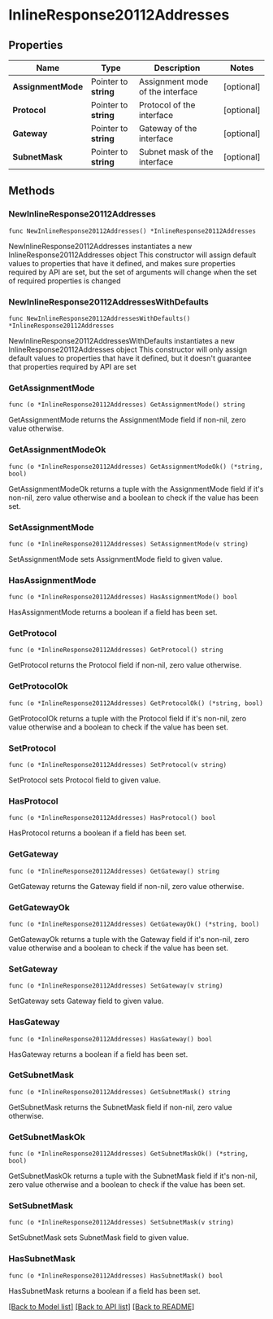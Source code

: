 # InlineResponse20112Addresses

## Properties

Name | Type | Description | Notes
------------ | ------------- | ------------- | -------------
**AssignmentMode** | Pointer to **string** | Assignment mode of the interface | [optional] 
**Protocol** | Pointer to **string** | Protocol of the interface | [optional] 
**Gateway** | Pointer to **string** | Gateway of the interface | [optional] 
**SubnetMask** | Pointer to **string** | Subnet mask of the interface | [optional] 

## Methods

### NewInlineResponse20112Addresses

`func NewInlineResponse20112Addresses() *InlineResponse20112Addresses`

NewInlineResponse20112Addresses instantiates a new InlineResponse20112Addresses object
This constructor will assign default values to properties that have it defined,
and makes sure properties required by API are set, but the set of arguments
will change when the set of required properties is changed

### NewInlineResponse20112AddressesWithDefaults

`func NewInlineResponse20112AddressesWithDefaults() *InlineResponse20112Addresses`

NewInlineResponse20112AddressesWithDefaults instantiates a new InlineResponse20112Addresses object
This constructor will only assign default values to properties that have it defined,
but it doesn't guarantee that properties required by API are set

### GetAssignmentMode

`func (o *InlineResponse20112Addresses) GetAssignmentMode() string`

GetAssignmentMode returns the AssignmentMode field if non-nil, zero value otherwise.

### GetAssignmentModeOk

`func (o *InlineResponse20112Addresses) GetAssignmentModeOk() (*string, bool)`

GetAssignmentModeOk returns a tuple with the AssignmentMode field if it's non-nil, zero value otherwise
and a boolean to check if the value has been set.

### SetAssignmentMode

`func (o *InlineResponse20112Addresses) SetAssignmentMode(v string)`

SetAssignmentMode sets AssignmentMode field to given value.

### HasAssignmentMode

`func (o *InlineResponse20112Addresses) HasAssignmentMode() bool`

HasAssignmentMode returns a boolean if a field has been set.

### GetProtocol

`func (o *InlineResponse20112Addresses) GetProtocol() string`

GetProtocol returns the Protocol field if non-nil, zero value otherwise.

### GetProtocolOk

`func (o *InlineResponse20112Addresses) GetProtocolOk() (*string, bool)`

GetProtocolOk returns a tuple with the Protocol field if it's non-nil, zero value otherwise
and a boolean to check if the value has been set.

### SetProtocol

`func (o *InlineResponse20112Addresses) SetProtocol(v string)`

SetProtocol sets Protocol field to given value.

### HasProtocol

`func (o *InlineResponse20112Addresses) HasProtocol() bool`

HasProtocol returns a boolean if a field has been set.

### GetGateway

`func (o *InlineResponse20112Addresses) GetGateway() string`

GetGateway returns the Gateway field if non-nil, zero value otherwise.

### GetGatewayOk

`func (o *InlineResponse20112Addresses) GetGatewayOk() (*string, bool)`

GetGatewayOk returns a tuple with the Gateway field if it's non-nil, zero value otherwise
and a boolean to check if the value has been set.

### SetGateway

`func (o *InlineResponse20112Addresses) SetGateway(v string)`

SetGateway sets Gateway field to given value.

### HasGateway

`func (o *InlineResponse20112Addresses) HasGateway() bool`

HasGateway returns a boolean if a field has been set.

### GetSubnetMask

`func (o *InlineResponse20112Addresses) GetSubnetMask() string`

GetSubnetMask returns the SubnetMask field if non-nil, zero value otherwise.

### GetSubnetMaskOk

`func (o *InlineResponse20112Addresses) GetSubnetMaskOk() (*string, bool)`

GetSubnetMaskOk returns a tuple with the SubnetMask field if it's non-nil, zero value otherwise
and a boolean to check if the value has been set.

### SetSubnetMask

`func (o *InlineResponse20112Addresses) SetSubnetMask(v string)`

SetSubnetMask sets SubnetMask field to given value.

### HasSubnetMask

`func (o *InlineResponse20112Addresses) HasSubnetMask() bool`

HasSubnetMask returns a boolean if a field has been set.


[[Back to Model list]](../README.md#documentation-for-models) [[Back to API list]](../README.md#documentation-for-api-endpoints) [[Back to README]](../README.md)



